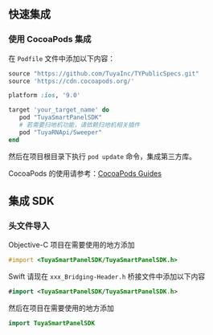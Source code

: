 ## 快速集成

### 使用 CocoaPods 集成

在 `Podfile` 文件中添加以下内容：

```ruby
source "https://github.com/TuyaInc/TYPublicSpecs.git"
source 'https://cdn.cocoapods.org/'

platform :ios, '9.0'

target 'your_target_name' do
   pod "TuyaSmartPanelSDK"
   # 若需要扫地机功能，请依赖扫地机相关插件
   pod "TuyaRNApi/Sweeper"
end
```

然后在项目根目录下执行 `pod update` 命令，集成第三方库。

CocoaPods 的使用请参考：[CocoaPods Guides](https://guides.cocoapods.org/) 

## 集成 SDK

### 头文件导入

Objective-C 项目在需要使用的地方添加

```objective-c
#import <TuyaSmartPanelSDK/TuyaSmartPanelSDK.h>
```

Swift 请现在 `xxx_Bridging-Header.h` 桥接文件中添加以下内容

```swift
#import <TuyaSmartPanelSDK/TuyaSmartPanelSDK.h>
```

然后在项目在需要使用的地方添加

```swift
import TuyaSmartPanelSDK
```
